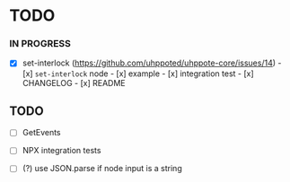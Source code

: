# TODO

### IN PROGRESS

- [x] set-interlock (https://github.com/uhppoted/uhppote-core/issues/14)
      - [x] `set-interlock` node
      - [x] example
      - [x] integration test
      - [x] CHANGELOG
      - [x] README

## TODO

- [ ] GetEvents
- [ ] NPX integration tests
- [ ] (?) use JSON.parse if node input is a string

